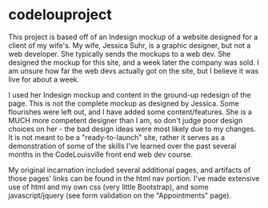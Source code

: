 # codelouproject

This project is based off of an Indesign mockup of a website designed for a client of my wife's. My wife, Jessica Suhr, is a graphic designer, but not a web developer. She typically sends the mockups to a web dev. She designed the mockup for this site, and a week later the company was sold. I am unsure how far the web devs actually got on the site, but I believe it was live for about a week.

I used her Indesign mockup and content in the ground-up redesign of the page. This is not the complete mockup as designed by Jessica. Some flourishes were left out, and I have added some content/features. She is a MUCH more competent designer than I am, so don't judge poor design choices on her - the bad design ideas were most likely due to my changes. It is not meant to be a "ready-to-launch" site, rather it serves as a demonstration of some of the skills I've learned over the past several months in the CodeLouisville front end web dev course.

My original incarnation included several additional pages, and artifacts of those pages' links can be found in the html nav portion. I've made extensive use of html and my own css (very little Bootstrap), and some javascript/jquery (see form validation on the "Appointments" page). 
